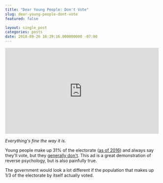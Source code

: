 ```yaml
---
title: "Dear Young People: Don't Vote"
slug: dear-young-people-dont-vote
featured: false

layout: single_post
categories: posts
date: 2018-09-26 16:39:16.000000000 -07:00
---
```


<iframe loading="lazy" width="500" height="281" src="https://www.youtube.com/embed/t0e9guhV35o?feature=oembed" frameborder="0" allow="autoplay; encrypted-media" allowfullscreen=""></iframe>

_Everything's fine the way it is._

Young people make up 31% of the electorate ([as of 2016](https://www.npr.org/2016/05/16/478237882/millennials-now-rival-boomers-as-a-political-force-but-will-they-actually-vote)) and always say they'll vote, but they [generally don't](https://www.washingtonpost.com/news/politics/wp/2018/04/10/young-people-say-they-plan-on-voting-in-november-but-they-usually-dont/). This ad is a great demonstration of reverse psychology, but is also painfully true.

The government would look a lot different if the population that makes up 1/3 of the electorate by itself actually voted.


